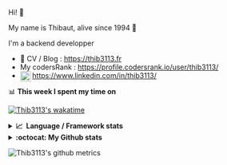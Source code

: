 Hi! 👋

My name is Thibaut, alive since 1994 🍷

I'm a backend developper

-   📝 CV / Blog : https://thib3113.fr
-   My codersRank : https://profile.codersrank.io/user/thib3113/
-   <a href="https://www.linkedin.com/in/thib3113/"><img align="left" alt="Thib3113's Linkedin" width="21px" src="https://raw.githubusercontent.com/peterthehan/peterthehan/master/assets/linkedin.svg" /></a> https://www.linkedin.com/in/thib3113/

📊 **This week I spent my time on**

[![Thib3113's wakatime](https://github-readme-stats.vercel.app/api/wakatime?username=thib3113&layout=default&theme=dracula&langs_count=6&hide_title=true&hide_border=true)](https://wakatime.com/@thib3113)

<details>
  <summary><b>📈&nbsp;&nbsp;Language&nbsp;/&nbsp;Framework stats</b></summary>
  <br/>  
  <a href='https://profile.codersrank.io/user/thib3113/'>
  <img src='http://cr-skills-chart-widget.azurewebsites.net/api/api?username=thib3113&padding=30&skills=php,batchfile,javascript,less,mysql,reactjs,scss,shell,typescript,vue'>
  </a>
</details>

<details>
  <summary><b>:octocat: My Github stats</b></summary>
  <br/>  
  
  <img src="https://github-readme-stats.vercel.app/api?username=thib3113&theme=dracula&show_icons=true&" alt="Thib3113's GitHub stats" />

<!--START_SECTION:activity-->

1. 🎉 Merged PR [#622](https://github.com/thib3113/unifi-client/pull/622) in [thib3113/unifi-client](https://github.com/thib3113/unifi-client)
2. 🎉 Merged PR [#619](https://github.com/thib3113/unifi-client/pull/619) in [thib3113/unifi-client](https://github.com/thib3113/unifi-client)
3. 🎉 Merged PR [#614](https://github.com/thib3113/unifi-client/pull/614) in [thib3113/unifi-client](https://github.com/thib3113/unifi-client)
4. 🎉 Merged PR [#611](https://github.com/thib3113/unifi-client/pull/611) in [thib3113/unifi-client](https://github.com/thib3113/unifi-client)
5. 🎉 Merged PR [#609](https://github.com/thib3113/unifi-client/pull/609) in [thib3113/unifi-client](https://github.com/thib3113/unifi-client)
 <!--END_SECTION:activity-->

</details>

![Thib3113's github metrics](https://gist.githubusercontent.com/thib3113/83a96e16f8bca103f1b0e376186c66ec/raw/github-metrics.svg)
